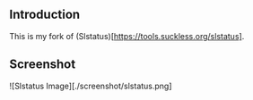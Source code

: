 ## Introduction
This is my fork of (Slstatus)[https://tools.suckless.org/slstatus].

## Screenshot
![Slstatus Image][./screenshot/slstatus.png]
